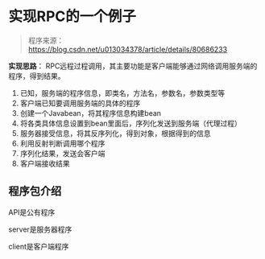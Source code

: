 # 实现RPC的一个例子
> 程序来源：https://blog.csdn.net/u013034378/article/details/80686233

**实现思路**：
RPC远程过程调用，其主要功能是客户端能够通过网络调用服务端的程序，得到结果。
1. 已知，服务端的程序信息，即类名，方法名，参数名，参数类型等
2. 客户端已知要调用服务端的具体的程序
3. 创建一个Javabean，将其程序信息构建bean
4. 将各类具体信息设置到bean里面后，序列化发送到服务端（代理过程）
5. 服务器接受信息，将其反序列化，得到对象，根据得到的信息
6. 利用反射判断调用哪个程序
7. 序列化结果，发送会客户端
8. 客户端接收结果

## 程序包介绍
API是公有程序

server是服务器程序

client是客户端程序

